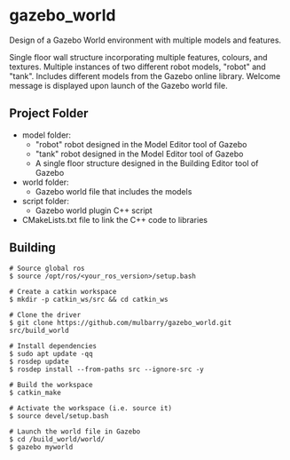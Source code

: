 # gazebo_world
Design of a Gazebo World environment with multiple models and features.

Single floor wall structure incorporating multiple features, colours, and textures. 
Multiple instances of two different robot models, "robot" and "tank". 
Includes different models from the Gazebo online library. 
Welcome message is displayed upon launch of the Gazebo world file. 


## Project Folder

- model folder:
  - "robot" robot designed in the Model Editor tool of Gazebo
  - "tank" robot designed in the Model Editor tool of Gazebo
  - A single floor structure designed in the Building Editor tool of Gazebo
- world folder:
  - Gazebo world file that includes the models
- script folder:
  - Gazebo world plugin C++ script
- CMakeLists.txt file to link the C++ code to libraries


## Building

```
# Source global ros
$ source /opt/ros/<your_ros_version>/setup.bash

# Create a catkin workspace
$ mkdir -p catkin_ws/src && cd catkin_ws

# Clone the driver
$ git clone https://github.com/mulbarry/gazebo_world.git src/build_world

# Install dependencies
$ sudo apt update -qq
$ rosdep update
$ rosdep install --from-paths src --ignore-src -y

# Build the workspace
$ catkin_make

# Activate the workspace (i.e. source it)
$ source devel/setup.bash

# Launch the world file in Gazebo
$ cd /build_world/world/           
$ gazebo myworld  
```
